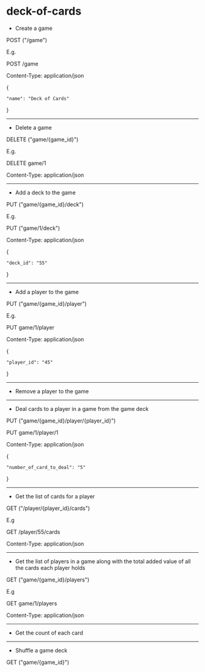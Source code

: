 # deck-of-cards

- Create a game

POST ("/game")

E.g.

POST /game

Content-Type: application/json

{

    "name": "Deck of Cards"

}

------------------------------------

- Delete a game

DELETE ("game/{game_id}")

E.g.

DELETE game/1

Content-Type: application/json



------------------------------------

- Add a deck to the game

PUT ("game/{game_id}/deck")


E.g.

PUT ("game/1/deck")

Content-Type: application/json

{

    "deck_id": "55"

}

------------------------------------

- Add a player to the game

PUT ("game/{game_id}/player")

E.g.

PUT game/1/player

Content-Type: application/json

{

    "player_id": "45"

}

------------------------------------

- Remove a player to the game


------------------------------------

- Deal cards to a player in a game from the game deck

PUT ("game/{game_id}/player/{player_id}")


PUT game/1/player/1

Content-Type: application/json

{

    "number_of_card_to_deal": "5"

}


------------------------------------

- Get the list of cards for a player

GET ("/player/{player_id}/cards")

E.g

GET /player/55/cards

Content-Type: application/json



------------------------------------


- Get the list of players in a game along with the total added value of all the cards each player holds

GET ("game/{game_id}/players")

E.g

GET game/1/players

Content-Type: application/json


------------------------------------


- Get the count of each card


------------------------------------


- Shuffle a game deck

GET ("game/{game_id}")
